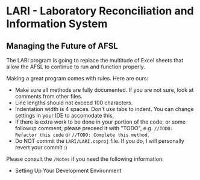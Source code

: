 <h1>LARI - Laboratory Reconciliation and Information System</h1>
<h2>Managing the Future of AFSL</h2>
<p>The LARI program is going to replace the multitude of Excel sheets that allow the AFSL to continue to run and function properly.

<p>Making a great program comes with rules. Here are ours:
<ul>
    <li>Make sure all methods are fully documented. If you are not sure, look at comments from other files.</li>
    <li>Line lengths should not exceed 100 characters.</li>
    <li>Indentation width is 4 spaces. Don't use tabs to indent. You can change settings in your IDE to accomodate this.</li>
    <li>If there is extra work to be done in your portion of the code, or some followup comment, please preceed it with "TODO", e.g. <code>//TODO: Refactor this code</code> or <code>//TODO: Complete this method</code>.
    <li>Do NOT commit the <code>LARI/LARI.csproj</code> file. If you do, I will personally revert your commit :)</li>
</ul>

Please consult the <code>/Notes</code> if you need the following information:
<ul>
    <li>Setting Up Your Development Environment</li>
</ul>